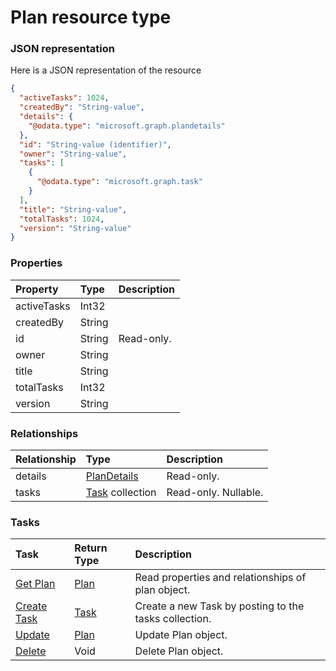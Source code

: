 # Plan resource type



### JSON representation

Here is a JSON representation of the resource

<!-- {
  "blockType": "resource",
  "optionalProperties": [
    "details",
    "tasks"
  ],
  "@odata.type": "microsoft.graph.plan"
}-->

```json
{
  "activeTasks": 1024,
  "createdBy": "String-value",
  "details": {
    "@odata.type": "microsoft.graph.plandetails"
  },
  "id": "String-value (identifier)",
  "owner": "String-value",
  "tasks": [
    {
      "@odata.type": "microsoft.graph.task"
    }
  ],
  "title": "String-value",
  "totalTasks": 1024,
  "version": "String-value"
}

```
### Properties
| Property	   | Type	|Description|
|:---------------|:--------|:----------|
|activeTasks|Int32||
|createdBy|String||
|id|String| Read-only.|
|owner|String||
|title|String||
|totalTasks|Int32||
|version|String||

### Relationships
| Relationship | Type	|Description|
|:---------------|:--------|:----------|
|details|[PlanDetails](plandetails.md)| Read-only.|
|tasks|[Task](task.md) collection| Read-only. Nullable.|

### Tasks

| Task		   | Return Type	|Description|
|:---------------|:--------|:----------|
|[Get Plan](../api/plan_get.md) | [Plan](plan.md) |Read properties and relationships of plan object.|
|[Create Task](../api/plan_post_tasks.md) |[Task](task.md)| Create a new Task by posting to the tasks collection.|
|[Update](../api/plan_update.md) | [Plan](plan.md)	|Update Plan object. |
|[Delete](../api/plan_delete.md) | Void	|Delete Plan object. |

<!-- uuid: b956462a-c4fc-44be-bd71-ad951062219e
2015-10-19 09:02:20 UTC -->
<!-- {
  "type": "#page.annotation",
  "description": "Plan resource",
  "keywords": "",
  "section": "documentation",
  "tocPath": ""
}-->